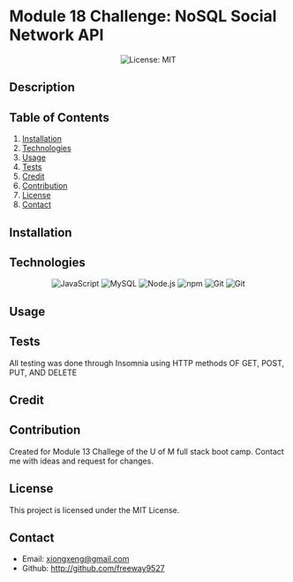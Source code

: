 # Module 18 Challenge: NoSQL Social Network API

<p align="center">
  <img src="https://img.shields.io/badge/License-MIT-blue" alt="License: MIT">
</p>

## Description


## Table of Contents
1. [Installation](#installation)
2. [Technologies](#technologies)
3. [Usage](#usage)
4. [Tests](#tests)
5. [Credit](#credit)
6. [Contribution](#contribution)
7. [License](#license)
8. [Contact](#contact)

## Installation


## Technologies

<p align="center">
  <img src="https://img.shields.io/badge/-JavaScript-blue?logo=JavaScript&logoColor=white" alt="JavaScript">
  <img src="https://img.shields.io/badge/-MongoDB-Green?logo=MongoDB&logoColor=white" alt="MySQL">
  <img src="https://img.shields.io/badge/-Node.js-purple?logo=Node.js&logoColor=white" alt="Node.js">
  <img src="https://img.shields.io/badge/-npm-CB3837?logo=npm&logoColor=white" alt="npm">
  <img src="https://img.shields.io/badge/-Git-orange?logo=Git&logoColor=white" alt="Git">
  <img src="https://img.shields.io/badge/-Insomnia-purple?logo=Git&logoColor=white" alt="Git">
</p>

## Usage


## Tests

All testing was done through Insomnia using HTTP methods OF GET, POST, PUT, AND DELETE


## Credit


## Contribution

Created for Module 13 Challege of the U of M full stack boot camp. Contact me with ideas and request for changes.

## License

This project is licensed under the MIT License.

## Contact

 * Email: xiongxeng@gmail.com
 * Github: http://github.com/freeway9527

